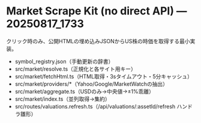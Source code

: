 # Market Scrape Kit (no direct API) — 20250817_1733
クリック時のみ、公開HTMLの埋め込みJSONからUS株の時価を取得する最小実装。
- symbol_registry.json（手動更新の辞書）
- src/market/resolve.ts（正規化と各サイト用キー）
- src/market/fetchHtml.ts（HTML取得・3sタイムアウト・5分キャッシュ）
- src/market/providers/*（Yahoo/Google/MarketWatchの抽出）
- src/market/aggregate.ts（USDのみ→中央値→±1%乖離）
- src/market/index.ts（並列取得→集約）
- src/routes/valuations.refresh.ts（/api/valuations/:assetId/refresh ハンドラ雛形）
